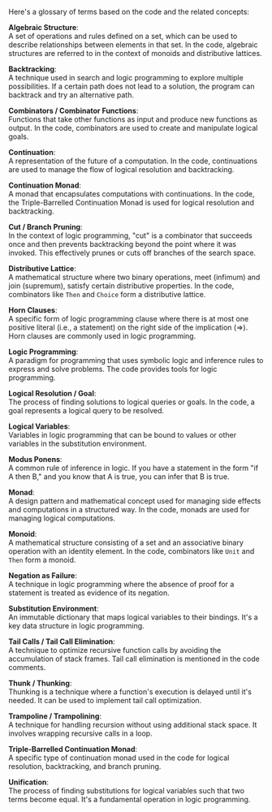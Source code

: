 Here's a glossary of terms based on the code and the related concepts:

**Algebraic Structure**:  
A set of operations and rules defined on a set, which can be used to describe relationships between elements in that set. In the code, algebraic structures are referred to in the context of monoids and distributive lattices.

**Backtracking**:  
A technique used in search and logic programming to explore multiple possibilities. If a certain path does not lead to a solution, the program can backtrack and try an alternative path.

**Combinators / Combinator Functions**:  
Functions that take other functions as input and produce new functions as output. In the code, combinators are used to create and manipulate logical goals.

**Continuation**:  
A representation of the future of a computation. In the code, continuations are used to manage the flow of logical resolution and backtracking.

**Continuation Monad**:  
A monad that encapsulates computations with continuations. In the code, the Triple-Barrelled Continuation Monad is used for logical resolution and backtracking.

**Cut / Branch Pruning**:  
In the context of logic programming, "cut" is a combinator that succeeds once and then prevents backtracking beyond the point where it was invoked. This effectively prunes or cuts off branches of the search space.

**Distributive Lattice**:  
A mathematical structure where two binary operations, meet (infimum) and join (supremum), satisfy certain distributive properties. In the code, combinators like `Then` and `Choice` form a distributive lattice.

**Horn Clauses**:  
A specific form of logic programming clause where there is at most one positive literal (i.e., a statement) on the right side of the implication (=>). Horn clauses are commonly used in logic programming.

**Logic Programming**:  
A paradigm for programming that uses symbolic logic and inference rules to express and solve problems. The code provides tools for logic programming.

**Logical Resolution / Goal**:  
The process of finding solutions to logical queries or goals. In the code, a goal represents a logical query to be resolved.

**Logical Variables**:  
Variables in logic programming that can be bound to values or other variables in the substitution environment.

**Modus Ponens**:  
A common rule of inference in logic. If you have a statement in the form "if A then B," and you know that A is true, you can infer that B is true.

**Monad**:  
A design pattern and mathematical concept used for managing side effects and computations in a structured way. In the code, monads are used for managing logical computations.

**Monoid**:  
A mathematical structure consisting of a set and an associative binary operation with an identity element. In the code, combinators like `Unit` and `Then` form a monoid.

**Negation as Failure**:  
A technique in logic programming where the absence of proof for a statement is treated as evidence of its negation.

**Substitution Environment**:  
An immutable dictionary that maps logical variables to their bindings. It's a key data structure in logic programming.

**Tail Calls / Tail Call Elimination**:  
A technique to optimize recursive function calls by avoiding the accumulation of stack frames. Tail call elimination is mentioned in the code comments.

**Thunk / Thunking**:  
Thunking is a technique where a function's execution is delayed until it's needed. It can be used to implement tail call optimization.

**Trampoline / Trampolining**:  
A technique for handling recursion without using additional stack space. It involves wrapping recursive calls in a loop.

**Triple-Barrelled Continuation Monad**:  
A specific type of continuation monad used in the code for logical resolution, backtracking, and branch pruning.

**Unification**:  
The process of finding substitutions for logical variables such that two terms become equal. It's a fundamental operation in logic programming.
